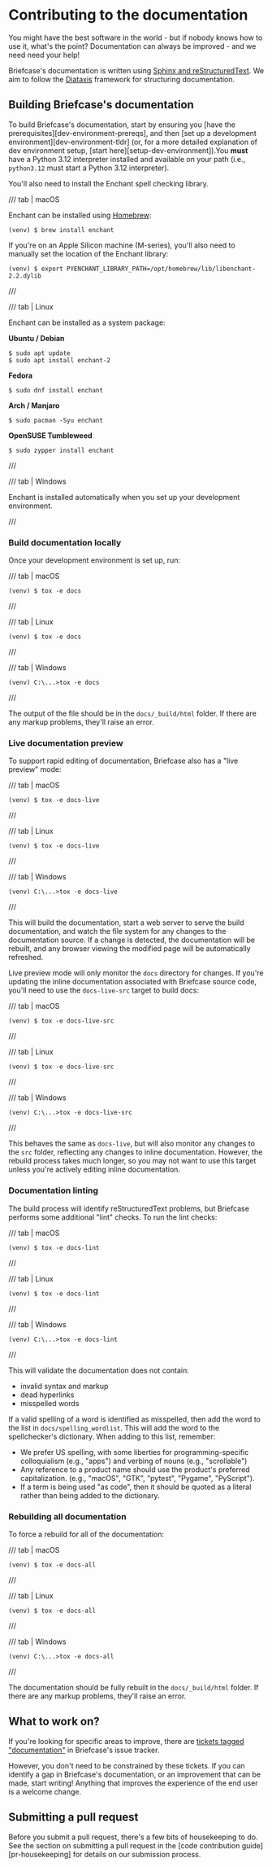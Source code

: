 # Contributing to the documentation

You might have the best software in the world - but if nobody knows how
to use it, what's the point? Documentation can always be improved - and
we need need your help!

Briefcase's documentation is written using [Sphinx and
reStructuredText](https://www.sphinx-doc.org/en/master/usage/restructuredtext/basics.html).
We aim to follow the [Diataxis](https://diataxis.fr) framework for
structuring documentation.

## Building Briefcase's documentation

To build Briefcase's documentation, start by ensuring you
[have the prerequisites][dev-environment-prereqs], and then
[set up a development environment][dev-environment-tldr] (or, for a more
detailed explanation of dev environment setup,
[start here][setup-dev-environment]).You
**must** have a Python 3.12 interpreter installed and available on your
path (i.e., `python3.12` must start a Python 3.12 interpreter).

You'll also need to install the Enchant spell checking library.

/// tab | macOS

Enchant can be installed using [Homebrew](https://brew.sh):

```console
(venv) $ brew install enchant
```

If you're on an Apple Silicon machine (M-series), you'll also need to
manually set the location of the Enchant library:

```console
(venv) $ export PYENCHANT_LIBRARY_PATH=/opt/homebrew/lib/libenchant-2.2.dylib
```

///

/// tab | Linux

Enchant can be installed as a system package:

**Ubuntu / Debian**

```console
$ sudo apt update
$ sudo apt install enchant-2
```

**Fedora**

```console
$ sudo dnf install enchant
```

**Arch / Manjaro**

```console
$ sudo pacman -Syu enchant
```

**OpenSUSE Tumbleweed**

```console
$ sudo zypper install enchant
```

///

/// tab | Windows

Enchant is installed automatically when you set up your development
environment.

///

### Build documentation locally

Once your development environment is set up, run:

/// tab | macOS

```console
(venv) $ tox -e docs
```

///

/// tab | Linux

```console
(venv) $ tox -e docs
```

///

/// tab | Windows

```doscon
(venv) C:\...>tox -e docs
```

///

The output of the file should be in the `docs/_build/html` folder. If
there are any markup problems, they'll raise an error.

### Live documentation preview

To support rapid editing of documentation, Briefcase also has a "live
preview" mode:

/// tab | macOS

```console
(venv) $ tox -e docs-live
```

///

/// tab | Linux

```console
(venv) $ tox -e docs-live
```

///

/// tab | Windows

```doscon
(venv) C:\...>tox -e docs-live
```

///

This will build the documentation, start a web server to serve the build
documentation, and watch the file system for any changes to the
documentation source. If a change is detected, the documentation will be
rebuilt, and any browser viewing the modified page will be automatically
refreshed.

Live preview mode will only monitor the `docs` directory for changes. If
you're updating the inline documentation associated with Briefcase
source code, you'll need to use the `docs-live-src` target to build
docs:

/// tab | macOS

```console
(venv) $ tox -e docs-live-src
```

///

/// tab | Linux

```console
(venv) $ tox -e docs-live-src
```

///

/// tab | Windows

```doscon
(venv) C:\...>tox -e docs-live-src
```

///

This behaves the same as `docs-live`, but will also monitor any changes
to the `src` folder, reflecting any changes to inline documentation.
However, the rebuild process takes much longer, so you may not want to
use this target unless you're actively editing inline documentation.

### Documentation linting

The build process will identify reStructuredText problems, but Briefcase
performs some additional "lint" checks. To run the lint checks:

/// tab | macOS

```console
(venv) $ tox -e docs-lint
```

///

/// tab | Linux

```console
(venv) $ tox -e docs-lint
```

///

/// tab | Windows

```doscon
(venv) C:\...>tox -e docs-lint
```

///

This will validate the documentation does not contain:

- invalid syntax and markup
- dead hyperlinks
- misspelled words

If a valid spelling of a word is identified as misspelled, then add the
word to the list in `docs/spelling_wordlist`. This will add the word to
the spellchecker's dictionary. When adding to this list, remember:

- We prefer US spelling, with some liberties for programming-specific
  colloquialism (e.g., "apps") and verbing of nouns (e.g., "scrollable")
- Any reference to a product name should use the product's preferred
  capitalization. (e.g., "macOS", "GTK", "pytest", "Pygame",
  "PyScript").
- If a term is being used "as code", then it should be quoted as a
  literal rather than being added to the dictionary.

### Rebuilding all documentation

To force a rebuild for all of the documentation:

/// tab | macOS

```console
(venv) $ tox -e docs-all
```

///

/// tab | Linux

```console
(venv) $ tox -e docs-all
```

///

/// tab | Windows

```doscon
(venv) C:\...>tox -e docs-all
```

///

The documentation should be fully rebuilt in the `docs/_build/html`
folder. If there are any markup problems, they'll raise an error.

## What to work on?

If you're looking for specific areas to improve, there are [tickets
tagged
"documentation"](https://github.com/beeware/briefcase/issues?q=is%3Aissue%20state%3Aopen%20label%3Adocumentation)
in Briefcase's issue tracker.

However, you don't need to be constrained by these tickets. If you can
identify a gap in Briefcase's documentation, or an improvement that can
be made, start writing! Anything that improves the experience of the end
user is a welcome change.

## Submitting a pull request

Before you submit a pull request, there's a few bits of housekeeping to
do. See the section on submitting a pull request in the
[code contribution guide][pr-housekeeping] for details on our
submission process.
